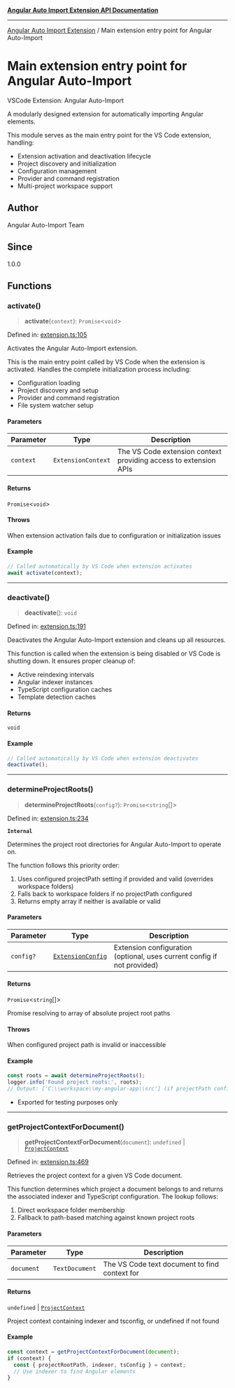 [**Angular Auto Import Extension API Documentation**](README.md)

***

[Angular Auto Import Extension](README.md) / Main extension entry point for Angular Auto-Import

# Main extension entry point for Angular Auto-Import

VSCode Extension: Angular Auto-Import

A modularly designed extension for automatically importing Angular elements.

This module serves as the main entry point for the VS Code extension, handling:
- Extension activation and deactivation lifecycle
- Project discovery and initialization
- Configuration management
- Provider and command registration
- Multi-project workspace support

## Author

Angular Auto-Import Team

## Since

1.0.0

## Functions

### activate()

> **activate**(`context`): `Promise`\<`void`\>

Defined in: [extension.ts:105](https://github.com/ngx-rock/vscode-angular-auto-import/blob/main/src/extension.ts#L105)

Activates the Angular Auto-Import extension.

This is the main entry point called by VS Code when the extension is activated.
Handles the complete initialization process including:
- Configuration loading
- Project discovery and setup
- Provider and command registration
- File system watcher setup

#### Parameters

| Parameter | Type | Description |
| ------ | ------ | ------ |
| `context` | `ExtensionContext` | The VS Code extension context providing access to extension APIs |

#### Returns

`Promise`\<`void`\>

#### Throws

When extension activation fails due to configuration or initialization issues

#### Example

```typescript
// Called automatically by VS Code when extension activates
await activate(context);
```

***

### deactivate()

> **deactivate**(): `void`

Defined in: [extension.ts:191](https://github.com/ngx-rock/vscode-angular-auto-import/blob/main/src/extension.ts#L191)

Deactivates the Angular Auto-Import extension and cleans up all resources.

This function is called when the extension is being disabled or VS Code is shutting down.
It ensures proper cleanup of:
- Active reindexing intervals
- Angular indexer instances
- TypeScript configuration caches
- Template detection caches

#### Returns

`void`

#### Example

```typescript
// Called automatically by VS Code when extension deactivates
deactivate();
```

***

### determineProjectRoots()

> **determineProjectRoots**(`config?`): `Promise`\<`string`[]\>

Defined in: [extension.ts:234](https://github.com/ngx-rock/vscode-angular-auto-import/blob/main/src/extension.ts#L234)

**`Internal`**

Determines the project root directories for Angular Auto-Import to operate on.

The function follows this priority order:
1. Uses configured projectPath setting if provided and valid (overrides workspace folders)
2. Falls back to workspace folders if no projectPath configured
3. Returns empty array if neither is available or valid

#### Parameters

| Parameter | Type | Description |
| ------ | ------ | ------ |
| `config?` | [`ExtensionConfig`](config/settings.md#extensionconfig) | Extension configuration (optional, uses current config if not provided) |

#### Returns

`Promise`\<`string`[]\>

Promise resolving to array of absolute project root paths

#### Throws

When configured project path is invalid or inaccessible

#### Example

```typescript
const roots = await determineProjectRoots();
logger.info('Found project roots:', roots);
// Output: ['C:\\workspace\\my-angular-app\\src'] (if projectPath configured to src/)
```

 - Exported for testing purposes only

***

### getProjectContextForDocument()

> **getProjectContextForDocument**(`document`): `undefined` \| [`ProjectContext`](types/angular.md#projectcontext)

Defined in: [extension.ts:469](https://github.com/ngx-rock/vscode-angular-auto-import/blob/main/src/extension.ts#L469)

Retrieves the project context for a given VS Code document.

This function determines which project a document belongs to and returns
the associated indexer and TypeScript configuration. The lookup follows:
1. Direct workspace folder membership
2. Fallback to path-based matching against known project roots

#### Parameters

| Parameter | Type | Description |
| ------ | ------ | ------ |
| `document` | `TextDocument` | The VS Code text document to find context for |

#### Returns

`undefined` \| [`ProjectContext`](types/angular.md#projectcontext)

Project context containing indexer and tsconfig, or undefined if not found

#### Example

```typescript
const context = getProjectContextForDocument(document);
if (context) {
  const { projectRootPath, indexer, tsConfig } = context;
  // Use indexer to find Angular elements
}
```

